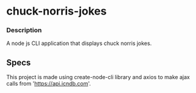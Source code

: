 # chuck-norris-jokes

### Description
A node js CLI application that displays chuck norris jokes.

## Specs
This project is made using create-node-cli library and axios to make ajax calls from 'https://api.icndb.com'.

